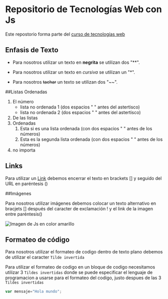 # Repositorio de Tecnologías Web con Js
Este repostorio forma parte del [curso de tecnologías web](https://github.com/adrianeguez/Tec_Web_Js_2016_B)

## Enfasis de Texto

* Para nosotros utilizar un texto en **negrita** se utilizan dos "**".

* Para nosotros utilizar un texto en *cursiva* se utilizan un "*".

* Para nosotros ~~tachar~~ un texto se utilizan dos "~~".

##Listas Ordenadas

1. El número
    * lista no ordenada 1 (dos espacios " " antes del astertisco)
    * lista no ordenada 2 (dos espacios " " antes del astertisco)
2. De las listas
1. Ordenadas 
    1. Esta si es una lista ordenada (con dos espacios " " antes de los números)
    2. Esta es la segunda lista ordenada (con dos espacios " " antes de los números)
4. no importa

## Links

Para utilizar un [Link](https://github.com/Dario95/Tec_Web_Js2016_B/blob/master/Readme.md) debemos encerrar el texto en brackets [] y seguido del URL en paréntesis () 

##Imágenes 

Para nosotros utilizar imágenes debemos colocar un texto alternativo en bracjets [] después del caracter de exclamación ! y el link de la imagen entre paréntesis()

![Imagen de Js en color amarillo](https://lh3.googleusercontent.com/-CLNtMHm_YB8/AAAAAAAAAAI/AAAAAAAAAB8/toUGK2dqElY/w360-h203-p-rw/photo.jpg "Javascript")

## Formateo de código

Para nosotros utilizar el formateo de codigo dentro de texto plano debemos de utilizar el caracter `Tilde invertida`

Para utilizar el formateo de codigo en un bloque de codigo necesitamos utilizar 3 `Tildes invertidas` donde se puede especificar el lenguaje de programacion a usarse para el formateo del codigo, justo despues de las 3 `Tildes invertidas`

```javascript
var mensaje="Hola mundo";
```